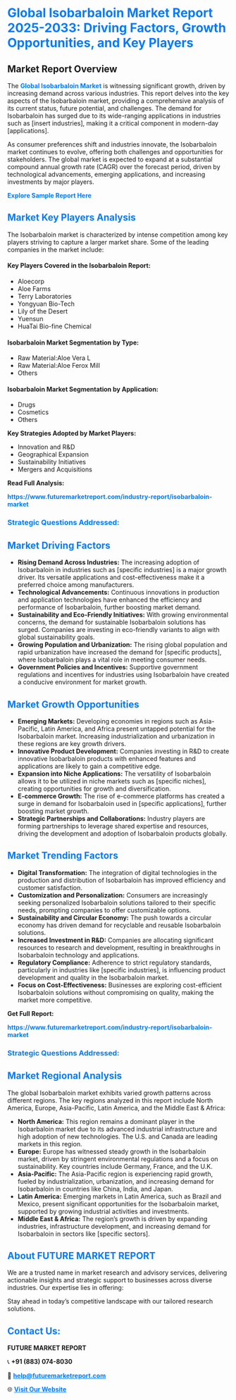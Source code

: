 <h1 style="color: #007BFF;">Global Isobarbaloin Market Report 2025-2033: Driving Factors, Growth Opportunities, and Key Players</h1>

<section id="overview">
<h2>Market Report Overview</h2>
<p>The <a href="https://www.futuremarketreport.com/industry-report/isobarbaloin-market" style="color: #007BFF; text-decoration: none;"><strong>Global Isobarbaloin Market</strong></a> is witnessing significant growth, driven by increasing demand across various industries. This report delves into the key aspects of the Isobarbaloin market, providing a comprehensive analysis of its current status, future potential, and challenges. The demand for Isobarbaloin has surged due to its wide-ranging applications in industries such as [insert industries], making it a critical component in modern-day [applications].</p>
<p>As consumer preferences shift and industries innovate, the Isobarbaloin market continues to evolve, offering both challenges and opportunities for stakeholders. The global market is expected to expand at a substantial compound annual growth rate (CAGR) over the forecast period, driven by technological advancements, emerging applications, and increasing investments by major players.</p>
</section>

<section id="overview">
<p><a href="https://www.futuremarketreport.com/request-sample/reportId=114618" style="color: #007BFF; text-decoration: none;"><strong>Explore Sample Report Here</strong></a></p>
</section>

<section id="key-players">
<h2 style="color: #007BFF;">Market Key Players Analysis</h2>
<p>The Isobarbaloin market is characterized by intense competition among key players striving to capture a larger market share. Some of the leading companies in the market include:</p>
<h4>Key Players Covered in the Isobarbaloin Report:</h4>
<ul><li>Aloecorp</li><li>Aloe Farms</li><li>Terry Laboratories</li><li>Yongyuan Bio-Tech</li><li>Lily of the Desert</li><li>Yuensun</li><li>HuaTai Bio-fine Chemical</li></ul>
<h4>Isobarbaloin Market Segmentation by Type:</h4>
<ul><li>Raw Material:Aloe Vera L</li><li>Raw Material:Aloe Ferox Mill</li><li>Others</li></ul>

<h4>Isobarbaloin Market Segmentation by Application:</h4>
<ul><li>Drugs</li><li>Cosmetics</li><li>Others</li></ul>
<p><strong>Key Strategies Adopted by Market Players:</strong></p>
<ul>
<li>Innovation and R&D</li>
<li>Geographical Expansion</li>
<li>Sustainability Initiatives</li>
<li>Mergers and Acquisitions</li>
</ul>
</section>

<section>
<p><strong>Read Full Analysis: </strong></p><a href="https://www.futuremarketreport.com/industry-report/isobarbaloin-market" style="color: #007BFF; text-decoration: none;"><strong>https://www.futuremarketreport.com/industry-report/isobarbaloin-market</strong></a>
<h3 style="color: #007BFF;">Strategic Questions Addressed:</h3>
</section>

<section id="driving-factors">
<h2 style="color: #007BFF;">Market Driving Factors</h2>
<ul>
<li><strong>Rising Demand Across Industries:</strong> The increasing adoption of Isobarbaloin in industries such as [specific industries] is a major growth driver. Its versatile applications and cost-effectiveness make it a preferred choice among manufacturers.</li>
<li><strong>Technological Advancements:</strong> Continuous innovations in production and application technologies have enhanced the efficiency and performance of Isobarbaloin, further boosting market demand.</li>
<li><strong>Sustainability and Eco-Friendly Initiatives:</strong> With growing environmental concerns, the demand for sustainable Isobarbaloin solutions has surged. Companies are investing in eco-friendly variants to align with global sustainability goals.</li>
<li><strong>Growing Population and Urbanization:</strong> The rising global population and rapid urbanization have increased the demand for [specific products], where Isobarbaloin plays a vital role in meeting consumer needs.</li>
<li><strong>Government Policies and Incentives:</strong> Supportive government regulations and incentives for industries using Isobarbaloin have created a conducive environment for market growth.</li>
</ul>
</section>

<section id="growth-opportunities">
<h2 style="color: #007BFF;">Market Growth Opportunities</h2>
<ul>
<li><strong>Emerging Markets:</strong> Developing economies in regions such as Asia-Pacific, Latin America, and Africa present untapped potential for the Isobarbaloin market. Increasing industrialization and urbanization in these regions are key growth drivers.</li>
<li><strong>Innovative Product Development:</strong> Companies investing in R&D to create innovative Isobarbaloin products with enhanced features and applications are likely to gain a competitive edge.</li>
<li><strong>Expansion into Niche Applications:</strong> The versatility of Isobarbaloin allows it to be utilized in niche markets such as [specific niches], creating opportunities for growth and diversification.</li>
<li><strong>E-commerce Growth:</strong> The rise of e-commerce platforms has created a surge in demand for Isobarbaloin used in [specific applications], further boosting market growth.</li>
<li><strong>Strategic Partnerships and Collaborations:</strong> Industry players are forming partnerships to leverage shared expertise and resources, driving the development and adoption of Isobarbaloin products globally.</li>
</ul>
</section>

<section id="trending-factors">
<h2 style="color: #007BFF;">Market Trending Factors</h2>
<ul>
<li><strong>Digital Transformation:</strong> The integration of digital technologies in the production and distribution of Isobarbaloin has improved efficiency and customer satisfaction.</li>
<li><strong>Customization and Personalization:</strong> Consumers are increasingly seeking personalized Isobarbaloin solutions tailored to their specific needs, prompting companies to offer customizable options.</li>
<li><strong>Sustainability and Circular Economy:</strong> The push towards a circular economy has driven demand for recyclable and reusable Isobarbaloin solutions.</li>
<li><strong>Increased Investment in R&D:</strong> Companies are allocating significant resources to research and development, resulting in breakthroughs in Isobarbaloin technology and applications.</li>
<li><strong>Regulatory Compliance:</strong> Adherence to strict regulatory standards, particularly in industries like [specific industries], is influencing product development and quality in the Isobarbaloin market.</li>
<li><strong>Focus on Cost-Effectiveness:</strong> Businesses are exploring cost-efficient Isobarbaloin solutions without compromising on quality, making the market more competitive.</li>
</ul>
</section>

<section>
<p><strong>Get Full Report: </strong></p><a href="https://www.futuremarketreport.com/industry-report/isobarbaloin-market" style="color: #007BFF; text-decoration: none;"><strong>https://www.futuremarketreport.com/industry-report/isobarbaloin-market</strong></a>
<h3 style="color: #007BFF;">Strategic Questions Addressed:</h3>
</section>


<section id="regional-analysis">
<h2 style="color: #007BFF;">Market Regional Analysis</h2>
<p>The global Isobarbaloin market exhibits varied growth patterns across different regions. The key regions analyzed in this report include North America, Europe, Asia-Pacific, Latin America, and the Middle East & Africa:</p>
<ul>
<li><strong>North America:</strong> This region remains a dominant player in the Isobarbaloin market due to its advanced industrial infrastructure and high adoption of new technologies. The U.S. and Canada are leading markets in this region.</li>
<li><strong>Europe:</strong> Europe has witnessed steady growth in the Isobarbaloin market, driven by stringent environmental regulations and a focus on sustainability. Key countries include Germany, France, and the U.K.</li>
<li><strong>Asia-Pacific:</strong> The Asia-Pacific region is experiencing rapid growth, fueled by industrialization, urbanization, and increasing demand for Isobarbaloin in countries like China, India, and Japan.</li>
<li><strong>Latin America:</strong> Emerging markets in Latin America, such as Brazil and Mexico, present significant opportunities for the Isobarbaloin market, supported by growing industrial activities and investments.</li>
<li><strong>Middle East & Africa:</strong> The region’s growth is driven by expanding industries, infrastructure development, and increasing demand for Isobarbaloin in sectors like [specific sectors].</li>
</ul>
</section>

<footer>
<h2 style="color: #007BFF;">About FUTURE MARKET REPORT</h2>
<p>We are a trusted name in market research and advisory services, delivering actionable insights and strategic support to businesses across diverse industries. Our expertise lies in offering:</p>

<p>Stay ahead in today’s competitive landscape with our tailored research solutions.</p>

<h2 style="color: #007BFF;">Contact Us:</h2>
<p><strong>FUTURE MARKET REPORT</strong></p>
<p>📞 <strong>+91 (883) 074-8030</strong></p>
<p>📧 <strong><a href="mailto:help@futuremarketreport.com" style="color: #007BFF;">help@futuremarketreport.com</a></strong></p>
<p>🌐 <strong><a href="https://www.futuremarketreport.com/" style="color: #007BFF;">Visit Our Website</a></strong></p>
</footer>